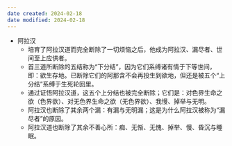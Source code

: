```yaml
---
date created: 2024-02-18
date modified: 2024-02-18
---
```

- 阿拉汉
    - 培育了阿拉汉道而完全断除了一切烦恼之后，他成为阿拉汉、漏尽者、世间至上应供者。
    - 首三道所断除的五结称为“下分结”，因为它们系缚诸有情于下等世间，即：欲生存地。已断除它们的阿那含不会再投生到欲地，但还是被五个“上分结”系缚于生死轮回里。
    - 通过证悟阿拉汉道，这五个上分结也被完全断除；它们是：对色界生命之欲（色界欲）、对无色界生命之欲（无色界欲）、我慢、掉举与无明。
    - 阿拉汉也断除了其余两个漏：有漏与无明漏；这是为什么阿拉汉被称为“漏尽者”的原因。
    - 阿拉汉道也断除了其余不善心所：痴、无惭、无愧、掉举、慢、昏沉与睡眠。
